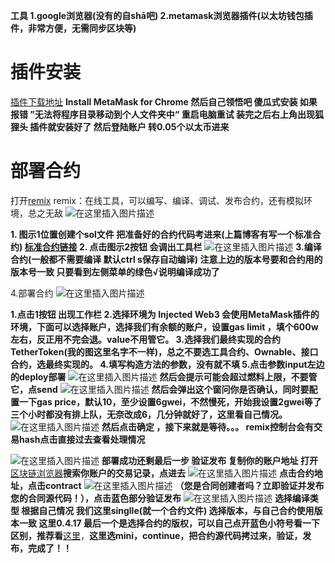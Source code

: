 

**工具
1.google浏览器(没有的自shā吧)
2.metamask浏览器插件(以太坊钱包插件，非常方便，无需同步区块等)**

# 插件安装
[插件下载地址](https://metamask.io/download.html)
**Install MetaMask for Chrome 
然后自己领悟吧 傻瓜式安装 如果报错 ”无法将程序目录移动到个人文件夹中“ 重启电脑重试
装完之后右上角出现狐狸头 插件就安装好了 然后登陆账户 转0.05个以太币进来**

# 部署合约
打开[remix](https://remix.ethereum.org/)
remix：在线工具，可以编写、编译、调试、发布合约，还有模拟环境，总之无敌
![在这里插入图片描述](https://img-blog.csdnimg.cn/20200416164050953.jpg?x-oss-process=image/watermark,type_ZmFuZ3poZW5naGVpdGk,shadow_10,text_aHR0cHM6Ly9ibG9nLmNzZG4ubmV0L3dlaXhpbl80MjcwNDM1Ng==,size_16,color_FFFFFF,t_70#pic_center)

**1. 图示1位置创建个sol文件 把准备好的合约代码考进来(上篇博客有写一个标准合约)
 [标准合约链接](https://github.com/lim960/Eth/blob/master/%E6%A0%87%E5%87%86ERC20%E4%BB%A3%E5%B8%81%E5%90%88%E7%BA%A6.js)
2. 点击图示2按钮 会调出工具栏**
![在这里插入图片描述](https://img-blog.csdnimg.cn/20200416165834276.jpg?x-oss-process=image/watermark,type_ZmFuZ3poZW5naGVpdGk,shadow_10,text_aHR0cHM6Ly9ibG9nLmNzZG4ubmV0L3dlaXhpbl80MjcwNDM1Ng==,size_16,color_FFFFFF,t_70#pic_center)
**3.编译合约(一般都不需要编译 默认ctrl s保存自动编译)
注意上边的版本号要和合约用的版本号一致
只要看到左侧菜单的绿色√说明编译成功了**

4.部署合约
![在这里插入图片描述](https://img-blog.csdnimg.cn/20200416185256253.jpg?x-oss-process=image/watermark,type_ZmFuZ3poZW5naGVpdGk,shadow_10,text_aHR0cHM6Ly9ibG9nLmNzZG4ubmV0L3dlaXhpbl80MjcwNDM1Ng==,size_16,color_FFFFFF,t_70#pic_center)

**1.点击1按钮 出现工作栏
2.选择环境为 Injected Web3  会使用MetaMask插件的环境，下面可以选择账户，选择我们有余额的账户，设置gas limit ，填个600w左右，反正用不完会退。value不用管它。
3.选择我们最终实现的合约TetherToken(我的图这里名字不一样)，总之不要选工具合约、Ownable、接口合约，选最终实现的。
4.填写构造方法的参数，没有就不填
5.点击参数input左边的deploy部署**
![在这里插入图片描述](https://img-blog.csdnimg.cn/202004161801481.jpg?x-oss-process=image/watermark,type_ZmFuZ3poZW5naGVpdGk,shadow_10,text_aHR0cHM6Ly9ibG9nLmNzZG4ubmV0L3dlaXhpbl80MjcwNDM1Ng==,size_16,color_FFFFFF,t_70#pic_center)
**然后会提示可能会超过燃料上限，不要管它，点send**
![在这里插入图片描述](https://img-blog.csdnimg.cn/20200416183649671.jpg?x-oss-process=image/watermark,type_ZmFuZ3poZW5naGVpdGk,shadow_10,text_aHR0cHM6Ly9ibG9nLmNzZG4ubmV0L3dlaXhpbl80MjcwNDM1Ng==,size_16,color_FFFFFF,t_70#pic_center)
**然后会弹出这个窗问你是否确认，同时要配置一下gas price，默认10，至少设置6gwei，不然慢死，开始我设置2gwei等了三个小时都没有排上队，无奈改成6，几分钟就好了，这里看自己情况。**
![在这里插入图片描述](https://img-blog.csdnimg.cn/20200416184900103.jpg#pic_center)
**然后点击确定 ，接下来就是等待。。。
remix控制台会有交易hash点击直接过去查看处理情况**

![在这里插入图片描述](https://img-blog.csdnimg.cn/20200416195101519.jpg?x-oss-process=image/watermark,type_ZmFuZ3poZW5naGVpdGk,shadow_10,text_aHR0cHM6Ly9ibG9nLmNzZG4ubmV0L3dlaXhpbl80MjcwNDM1Ng==,size_16,color_FFFFFF,t_70#pic_center)
**部署成功还剩最后一步 验证发布
复制你的账户地址 打开**[区块链浏览器](https://etherscan.io/)**搜索你账户的交易记录，点进去**
![在这里插入图片描述](https://img-blog.csdnimg.cn/20200416195418306.png?x-oss-process=image/watermark,type_ZmFuZ3poZW5naGVpdGk,shadow_10,text_aHR0cHM6Ly9ibG9nLmNzZG4ubmV0L3dlaXhpbl80MjcwNDM1Ng==,size_16,color_FFFFFF,t_70)
**点击合约地址，点击contract**
![在这里插入图片描述](https://img-blog.csdnimg.cn/20200416195629949.png?x-oss-process=image/watermark,type_ZmFuZ3poZW5naGVpdGk,shadow_10,text_aHR0cHM6Ly9ibG9nLmNzZG4ubmV0L3dlaXhpbl80MjcwNDM1Ng==,size_16,color_FFFFFF,t_70)
**（您是合同创建者吗？立即验证并发布您的合同源代码！），点击蓝色部分验证发布**
![在这里插入图片描述](https://img-blog.csdnimg.cn/202004162004348.png?x-oss-process=image/watermark,type_ZmFuZ3poZW5naGVpdGk,shadow_10,text_aHR0cHM6Ly9ibG9nLmNzZG4ubmV0L3dlaXhpbl80MjcwNDM1Ng==,size_16,color_FFFFFF,t_70)
**选择编译类型 根据自己情况 我们这里singlle(就一个合约文件)
选择版本，与自己合约使用版本一致 这里0.4.17
最后一个是选择合约的版权，可以自己点开蓝色小符号看一下区别，推荐看**[这里](https://blog.csdn.net/weixin_41010198/article/details/87879083)，**这里选mini，continue，把合约源代码拷过来，验证，发布，完成了！！**
